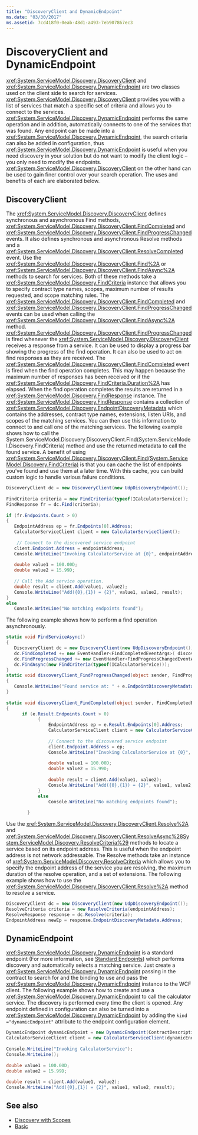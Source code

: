 ```yaml
---
title: "DiscoveryClient and DynamicEndpoint"
ms.date: "03/30/2017"
ms.assetid: 7cd418f0-0eab-48d1-a493-7eb907867ec3
---
```

# DiscoveryClient and DynamicEndpoint
<xref:System.ServiceModel.Discovery.DiscoveryClient> and <xref:System.ServiceModel.Discovery.DynamicEndpoint> are two classes used on the client side to search for services. <xref:System.ServiceModel.Discovery.DiscoveryClient> provides you with a list of services that match a specific set of criteria and allows you to connect to the services. <xref:System.ServiceModel.Discovery.DynamicEndpoint> performs the same operation and in addition, automatically connects to one of the services that was found. Any endpoint can be made into a <xref:System.ServiceModel.Discovery.DynamicEndpoint>, the search criteria can also be added in configuration, thus <xref:System.ServiceModel.Discovery.DynamicEndpoint> is useful when you need discovery in your solution but do not want to modify the client logic – you only need to modify the endpoints. <xref:System.ServiceModel.Discovery.DiscoveryClient> on the other hand can be used to gain finer control over your search operation. The uses and benefits of each are elaborated below.  
  
## DiscoveryClient  
 The <xref:System.ServiceModel.Discovery.DiscoveryClient> defines synchronous and asynchronous Find methods, <xref:System.ServiceModel.Discovery.DiscoveryClient.FindCompleted> and <xref:System.ServiceModel.Discovery.DiscoveryClient.FindProgressChanged> events.  It also defines synchronous and asynchronous Resolve methods and a <xref:System.ServiceModel.Discovery.DiscoveryClient.ResolveCompleted> event. Use the <xref:System.ServiceModel.Discovery.DiscoveryClient.Find%2A> or <xref:System.ServiceModel.Discovery.DiscoveryClient.FindAsync%2A> methods to search for services. Both of these methods take a <xref:System.ServiceModel.Discovery.FindCriteria> instance that allows you to specify contract type names, scopes, maximum number of results requested, and scope matching rules. The <xref:System.ServiceModel.Discovery.DiscoveryClient.FindCompleted> and <xref:System.ServiceModel.Discovery.DiscoveryClient.FindProgressChanged> events can be used when calling the <xref:System.ServiceModel.Discovery.DiscoveryClient.FindAsync%2A> method. <xref:System.ServiceModel.Discovery.DiscoveryClient.FindProgressChanged> is fired whenever the <xref:System.ServiceModel.Discovery.DiscoveryClient> receives a response from a service. It can be used to display a progress bar showing the progress of the find operation. It can also be used to act on find responses as they are received. The <xref:System.ServiceModel.Discovery.DiscoveryClient.FindCompleted> event is fired when the find operation completes. This may happen because the maximum number of responses has been received or if the <xref:System.ServiceModel.Discovery.FindCriteria.Duration%2A> has elapsed. When the find operation completes the results are returned in a <xref:System.ServiceModel.Discovery.FindResponse> instance. The <xref:System.ServiceModel.Discovery.FindResponse> contains a collection of <xref:System.ServiceModel.Discovery.EndpointDiscoveryMetadata> which contains the addresses, contract type names, extensions, listen URIs, and scopes of the matching services. You can then use this information to connect to and call one of the matching services. The following example shows how to call the System.ServiceModel.Discovery.DiscoveryClient.Find(System.ServiceModel.Discovery.FindCriteria) method and use the returned metadata to call the found service. A benefit of using <xref:System.ServiceModel.Discovery.DiscoveryClient.Find(System.ServiceModel.Discovery.FindCriteria)> is that you can cache the list of endpoints you’ve found and use them at a later time. With this cache, you can build custom logic to handle various failure conditions.  
  
```csharp
DiscoveryClient dc = new DiscoveryClient(new UdpDiscoveryEndpoint());  
  
FindCriteria criteria = new FindCriteria(typeof(ICalculatorService));  
FindResponse fr = dc.Find(criteria);  
  
if (fr.Endpoints.Count > 0)  
{  
   EndpointAddress ep = fr.Endpoints[0].Address;  
   CalculatorServiceClient client = new CalculatorServiceClient();  
  
    // Connect to the discovered service endpoint  
   client.Endpoint.Address = endpointAddress;  
   Console.WriteLine("Invoking CalculatorService at {0}", endpointAddress);  
  
   double value1 = 100.00D;  
   double value2 = 15.99D;  
  
   // Call the Add service operation.  
   double result = client.Add(value1, value2);  
   Console.WriteLine("Add({0},{1}) = {2}", value1, value2, result);  
}  
else  
   Console.WriteLine("No matching endpoints found");  
```  
  
 The following example shows how to perform a find operation asynchronously.  
  
```csharp
static void FindServiceAsync()  
{  
   DiscoveryClient dc = new DiscoveryClient(new UdpDiscoveryEndpoint());
   dc.FindCompleted += new EventHandler<FindCompletedEventArgs>( discoveryClient_FindCompleted);  
   dc.FindProgressChanged += new EventHandler<FindProgressChangedEventArgs>(discoveryClient_FindProgressChanged);  
   dc.FindAsync(new FindCriteria(typeof(ICalculatorService)));
}
static void discoveryClient_FindProgressChanged(object sender, FindProgressChangedEventArgs e)  
{  
   Console.WriteLine("Found service at: " + e.EndpointDiscoveryMetadata.Address  
}
  
static void discoveryClient_FindCompleted(object sender, FindCompletedEventArgs e)  
{
      if (e.Result.Endpoints.Count > 0)  
            {  
                EndpointAddress ep = e.Result.Endpoints[0].Address;  
                CalculatorServiceClient client = new CalculatorServiceClient();  
  
                // Connect to the discovered service endpoint  
                client.Endpoint.Address = ep;  
                Console.WriteLine("Invoking CalculatorService at {0}", ep);  
  
                double value1 = 100.00D;  
                double value2 = 15.99D;  
  
                double result = client.Add(value1, value2);  
                Console.WriteLine("Add({0},{1}) = {2}", value1, value2, result);  
            }  
            else  
                Console.WriteLine("No matching endpoints found");  
  
        }  
```
  
 Use the <xref:System.ServiceModel.Discovery.DiscoveryClient.Resolve%2A> and <xref:System.ServiceModel.Discovery.DiscoveryClient.ResolveAsync%28System.ServiceModel.Discovery.ResolveCriteria%29> methods to locate a service based on its endpoint address. This is useful when the endpoint address is not network addressable. The Resolve methods take an instance of <xref:System.ServiceModel.Discovery.ResolveCriteria> which allows you to specify the endpoint address of the service you are resolving, the maximum duration of the resolve operation, and a set of extensions. The following example shows how to use the <xref:System.ServiceModel.Discovery.DiscoveryClient.Resolve%2A> method to resolve a service.  
  
```csharp  
DiscoveryClient dc = new DiscoveryClient(new UdpDiscoveryEndpoint());  
ResolveCriteria criteria = new ResolveCriteria(endpointAddress);  
ResolveResponse response = dc.Resolve(criteria);  
EndpointAddress newEp = response.EndpointDiscoveryMetadata.Address;  
```  
  
## DynamicEndpoint  
 <xref:System.ServiceModel.Discovery.DynamicEndpoint> is a standard endpoint (For more information, see [Standard Endpoints](standard-endpoints.md)) which performs discovery and automatically selects a matching service. Just create a <xref:System.ServiceModel.Discovery.DynamicEndpoint> passing in the contract to search for and the binding to use and pass the <xref:System.ServiceModel.Discovery.DynamicEndpoint> instance to the WCF client. The following example shows how to create and use a <xref:System.ServiceModel.Discovery.DynamicEndpoint> to call the calculator service. The discovery is performed every time the client is opened. Any endpoint defined in configuration can also be turned into a <xref:System.ServiceModel.Discovery.DynamicEndpoint> by adding the `kind ="dynamicEndpoint"` attribute to the endpoint configuration element.  
  
```csharp  
DynamicEndpoint dynamicEndpoint = new DynamicEndpoint(ContractDescription.GetContract(typeof(ICalculatorService)), new WSHttpBinding());  
CalculatorServiceClient client = new CalculatorServiceClient(dynamicEndpoint);  
  
Console.WriteLine("Invoking CalculatorService");  
Console.WriteLine();  
  
double value1 = 100.00D;  
double value2 = 15.99D;  
  
double result = client.Add(value1, value2);  
Console.WriteLine("Add({0},{1}) = {2}", value1, value2, result);  
```  
  
## See also

- [Discovery with Scopes](../samples/discovery-with-scopes-sample.md)
- [Basic](../samples/basic-sample.md)
